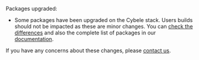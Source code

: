 Packages upgraded:

* Some packages have been upgraded on the Cybele stack. Users builds should not be impacted as these are minor changes. You can [check the differences](https://s3.amazonaws.com/whats-new-prod/assets/packages/ubuntu/diff-118-to-119.html) and also the complete list of packages in our [documentation](https://docs.snap-ci.com/the-ci-environment/complete-package-list/).

If you have any concerns about these changes, please [contact us](https://snap-ci.com/contact-us).
